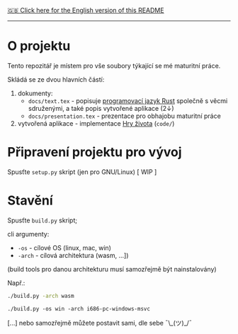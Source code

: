 [🇬🇧 Click here for the English version of this README](https://github.com/dynamo58/gol/blob/master/README.md)

---

# O projektu

Tento repozitář je místem pro vše soubory týkající se mé maturitní práce.

Skládá se ze dvou hlavních částí:
1) dokumenty:
    * `docs/text.tex` - popisuje [programovací jazyk Rust](https://www.rust-lang.org) společně s věcmi sdruženými, a také popis vytvořené aplikace (2↓)
    * `docs/presentation.tex` - prezentace pro obhajobu maturitní práce
2) vytvořená aplikace - implementace [Hry života](https://cs.wikipedia.org/wiki/Hra_%C5%BEivota) (`code/`)

# Připravení projektu pro vývoj

Spusťte `setup.py` skript (jen pro GNU/Linux) \[ WIP \]

# Stavění

Spusťte `build.py` skript;

cli argumenty:
* `-os` - cílové OS (linux, mac, win)
* `-arch` - cílová architektura (wasm, ...])

(build tools pro danou architekturu musí samozřejmě být nainstalovány)

Např.:

```bash
./build.py -arch wasm
```

```
./build.py -os win -arch i686-pc-windows-msvc
```

[...] nebo samozřejmě můžete postavit sami, dle sebe ¯\\\_(ツ)\_/¯